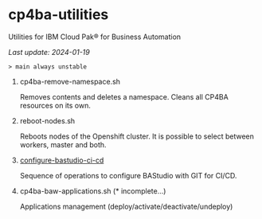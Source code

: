 # cp4ba-utilities

Utilities for IBM Cloud Pak® for Business Automation

<i>Last update: 2024-01-19</i>

```
> main always unstable
```

1. cp4ba-remove-namespace.sh

    Removes contents and deletes a namespace. Cleans all CP4BA resources on its own.

2. reboot-nodes.sh

    Reboots nodes of the Openshift cluster. It is possible to select between workers, master and both.

3. [configure-bastudio-ci-cd](/configure-bastudio-ci-cd/configure-bastudio-ci-cd.md)

    Sequence of operations to configure BAStudio with GIT for CI/CD.

4. cp4ba-baw-applications.sh (* incomplete...)

    Applications management (deploy/activate/deactivate/undeploy)